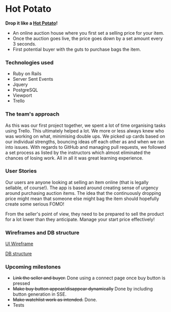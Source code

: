 # Hot Potato

**Drop it like a [Hot Potato][1]!**

[1]: https://hotpotato12.herokuapp.com/
* An online auction house where you first set a selling price for your item.
* Once the auction goes live, the price goes down by a set amount every 3 seconds.
* First potential buyer with the guts to purchase bags the item.


### Technologies used

* Ruby on Rails
* Server Sent Events
* Jquery
* PostgreSQL
* Viewport
* Trello

### The team's approach

As this was our first project together, we spent a lot of time organising tasks using Trello. This ultimately helped a lot. We more or less always knew who was working on what, minimising double ups. We picked up cards based on our individual strengths, bouncing ideas off each other as and when we ran into issues. With regards to GitHub and managing pull requests, we followed a set process as listed by the instructors which almost eliminated the chances of losing work. All in all it was great learning experience.

### User Stories

Our users are anyone looking at selling an item online (that is legally sellable, of course!). The app is based around creating sense of urgency around purchasing auction items. The idea that the continuously dropping price might mean that someone else might bag the item should hopefully create some serious FOMO! 

From the seller's point of view, they need to be prepared to sell the product for a lot lower than they anticipate. Manage your start price effectively!

### Wireframes and DB structure

[UI Wireframe](https://i.imgur.com/CGegRkW.png)

[DB structure](https://i.imgur.com/WS0qz7u.png)

### Upcoming milestones

* ~~Link the seller and buyer.~~ Done using a connect page once buy button is pressed
* ~~Make buy button appear/disappear dynamically~~ Done by including button generation in SSE.
* ~~Make watchlist work as intended.~~ Done.
* Tests